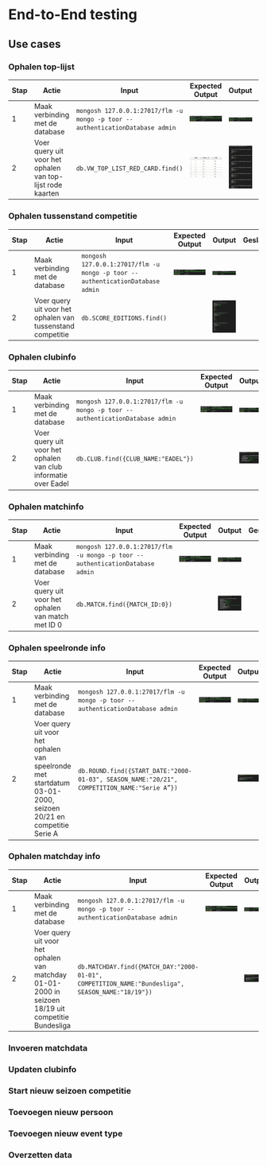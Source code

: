 # End-to-End testing

## Use cases

### Ophalen top-lijst

| Stap | Actie                                                      | Input                                                                             | Expected Output                                                                   | Output                                                                           | Geslaagd |
|------|------------------------------------------------------------|-----------------------------------------------------------------------------------|-----------------------------------------------------------------------------------|----------------------------------------------------------------------------------|----------|
| 1    | Maak verbinding met de database                            | ```mongosh 127.0.0.1:27017/flm -u mongo -p toor --authenticationDatabase admin``` | ![Database connection](images/test_results/verbinding-resultaat.png)              | ![Database connection](images/test_results/verbinding-resultaat.png)             |          |
| 2    | Voer query uit voor het ophalen van top-lijst rode kaarten | ```db.VW_TOP_LIST_RED_CARD.find()```                                              | ![Ophalen top-lijst expected](images/test_results/ophalen-top-lijst-expected.png) | ![Ophalen top-lijst result](images/test_results/ophalen-top-lijst-resultaat.png) |          |

### Ophalen tussenstand competitie

| Stap | Actie                                                      | Input                                                                             | Expected Output                                                      | Output                                                                                                     | Geslaagd |
|------|------------------------------------------------------------|-----------------------------------------------------------------------------------|----------------------------------------------------------------------|------------------------------------------------------------------------------------------------------------|----------|
| 1    | Maak verbinding met de database                            | ```mongosh 127.0.0.1:27017/flm -u mongo -p toor --authenticationDatabase admin``` | ![Database connection](images/test_results/verbinding-resultaat.png) | ![Database connection](images/test_results/verbinding-resultaat.png)                                       |          |
| 2    | Voer query uit voor het ophalen van tussenstand competitie | ```db.SCORE_EDITIONS.find()```                                                    |                                                                      | ![Ophalen tussenstand competitie result](images/test_results/ophalen-tussenstand-competitie-resultaat.png) |          |

### Ophalen clubinfo

| Stap | Actie                                                          | Input                                                                             | Expected Output                                                      | Output                                                                         | Geslaagd |
|------|----------------------------------------------------------------|-----------------------------------------------------------------------------------|----------------------------------------------------------------------|--------------------------------------------------------------------------------|----------|
| 1    | Maak verbinding met de database                                | ```mongosh 127.0.0.1:27017/flm -u mongo -p toor --authenticationDatabase admin``` | ![Database connection](images/test_results/verbinding-resultaat.png) | ![Database connection](images/test_results/verbinding-resultaat.png)           |          |
| 2    | Voer query uit voor het ophalen van club informatie over Eadel | ```db.CLUB.find({CLUB_NAME:"EADEL"})```                                           |                                                                      | ![Ophalen clubinfo result](images/test_results/ophalen-clubinfo-resultaat.png) |          |

### Ophalen matchinfo

| Stap | Actie                                              | Input                                                                             | Expected Output                                                      | Output                                                                           | Geslaagd |
|------|----------------------------------------------------|-----------------------------------------------------------------------------------|----------------------------------------------------------------------|----------------------------------------------------------------------------------|----------|
| 1    | Maak verbinding met de database                    | ```mongosh 127.0.0.1:27017/flm -u mongo -p toor --authenticationDatabase admin``` | ![Database connection](images/test_results/verbinding-resultaat.png) | ![Database connection](images/test_results/verbinding-resultaat.png)             |          |
| 2    | Voer query uit voor het ophalen van match met ID 0 | ```db.MATCH.find({MATCH_ID:0})```                                                 |                                                                      | ![Ophalen matchinfo result](images/test_results/ophalen-matchinfo-resultaat.png) |          |

### Ophalen speelronde info

| Stap | Actie                                                                                                         | Input                                                                                           | Expected Output                                                      | Output                                                                                     | Geslaagd |
|------|---------------------------------------------------------------------------------------------------------------|-------------------------------------------------------------------------------------------------|----------------------------------------------------------------------|--------------------------------------------------------------------------------------------|----------|
| 1    | Maak verbinding met de database                                                                               | ```mongosh 127.0.0.1:27017/flm -u mongo -p toor --authenticationDatabase admin```               | ![Database connection](images/test_results/verbinding-resultaat.png) | ![Database connection](images/test_results/verbinding-resultaat.png)                       |          |
| 2    | Voer query uit voor het ophalen van speelronde met startdatum 03-01-2000, seizoen 20/21 en competitie Serie A | ```db.ROUND.find({START_DATE:"2000-01-03", SEASON_NAME:"20/21", COMPETITION_NAME:"Serie A”})``` |                                                                      | ![Ophalen speelrondeinfo result](images/test_results/ophalen-speelrondeinfo-resultaat.png) |          |

### Ophalen matchday info

| Stap | Actie                                                                                              | Input                                                                                                | Expected Output                                                      | Output                                                                                 | Geslaagd |
|------|----------------------------------------------------------------------------------------------------|------------------------------------------------------------------------------------------------------|----------------------------------------------------------------------|----------------------------------------------------------------------------------------|----------|
| 1    | Maak verbinding met de database                                                                    | ```mongosh 127.0.0.1:27017/flm -u mongo -p toor --authenticationDatabase admin```                    | ![Database connection](images/test_results/verbinding-resultaat.png) | ![Database connection](images/test_results/verbinding-resultaat.png)                   |          |
| 2    | Voer query uit voor het ophalen van matchday 01-01-2000 in seizoen 18/19 uit competitie Bundesliga | ```db.MATCHDAY.find({MATCH_DAY:"2000-01-01", COMPETITION_NAME:"Bundesliga", SEASON_NAME:"18/19"})``` |                                                                      | ![Ophalen matchdayinfo result](images/test_results/ophalen-matchdayinfo-resultaat.png) |          |

### Invoeren matchdata

### Updaten clubinfo

### Start nieuw seizoen competitie

### Toevoegen nieuw persoon

### Toevoegen nieuw event type

### Overzetten data